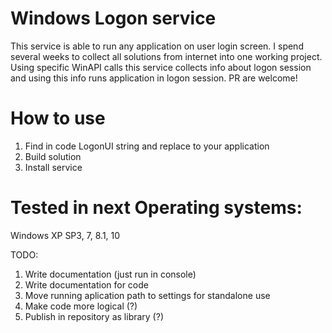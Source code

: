 # Windows Logon service

This service is able to run any application on user login screen. I spend several weeks to collect all solutions from internet into one working project. Using specific WinAPI calls this service collects info about logon session and using this info runs application in logon session. PR are welcome!

# How to use
1. Find in code LogonUI string and replace to your application
2. Build solution
3. Install service

# Tested in next Operating systems:
Windows XP SP3, 7, 8.1, 10

TODO:
1. Write documentation (just run in console)
2. Write documentation for code
3. Move running aplication path to settings for standalone use
4. Make code more logical (?)
5. Publish in repository as library (?)
